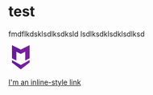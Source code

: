 # test
fmdflkdsklsdlksdksld
lsdlksdklsdklsdlksd

![alt text](https://github.com/adam-p/markdown-here/raw/master/src/common/images/icon48.png "Logo Title Text 1")

[I'm an inline-style link](https://www.google.com)

